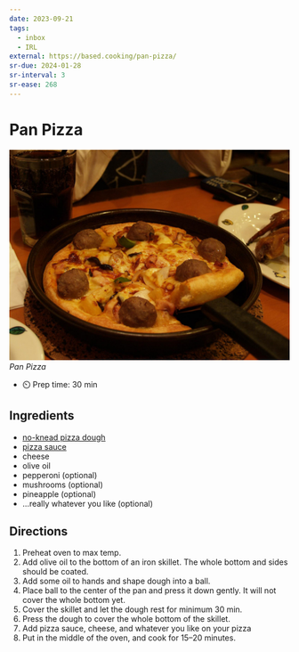 ```yaml
---
date: 2023-09-21
tags:
  - inbox
  - IRL
external: https://based.cooking/pan-pizza/
sr-due: 2024-01-28
sr-interval: 3
sr-ease: 268
---
```


# Pan Pizza

![Pan Pizza](img/Pizza_pan.jpg)
_Pan Pizza_

- ⏲️ Prep time: 30 min

## Ingredients

- [no-knead pizza dough](https://based.cooking/no-knead-pizza-dough)
- [pizza sauce](https://based.cooking/pizza-sauce)
- cheese
- olive oil
- pepperoni (optional)
- mushrooms (optional)
- pineapple (optional)
- …really whatever you like (optional)

## Directions

1. Preheat oven to max temp.
2. Add olive oil to the bottom of an iron skillet. The whole bottom and sides should be coated.
3. Add some oil to hands and shape dough into a ball.
4. Place ball to the center of the pan and press it down gently. It will not cover the whole bottom yet.
5. Cover the skillet and let the dough rest for minimum 30 min.
6. Press the dough to cover the whole bottom of the skillet.
7. Add pizza sauce, cheese, and whatever you like on your pizza
8. Put in the middle of the oven, and cook for 15–20 minutes.

